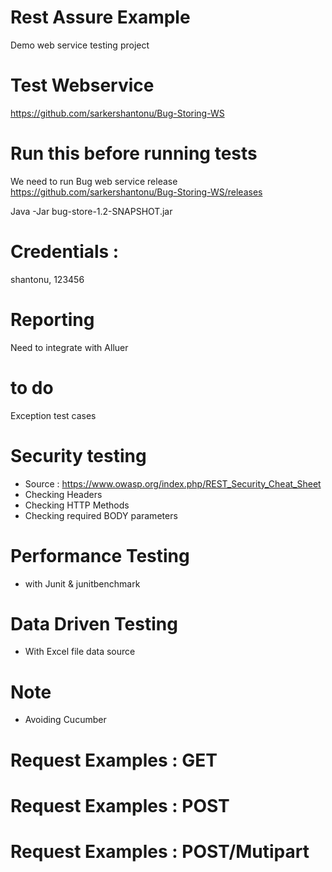 # Rest Assure Example 
Demo web service testing project

# Test Webservice 
https://github.com/sarkershantonu/Bug-Storing-WS

# Run this before running tests
We need to run Bug web service release 
https://github.com/sarkershantonu/Bug-Storing-WS/releases

Java -Jar bug-store-1.2-SNAPSHOT.jar 

# Credentials : 
shantonu, 123456

# Reporting 
Need to integrate with Alluer 

# to do
Exception test cases

# Security testing
- Source : https://www.owasp.org/index.php/REST_Security_Cheat_Sheet
- Checking Headers
- Checking HTTP Methods
- Checking required BODY parameters 

# Performance Testing
 - with Junit & junitbenchmark 

# Data Driven Testing
- With Excel file data source

# Note 
- Avoiding Cucumber 

# Request Examples : GET 
# Request Examples : POST 
# Request Examples : POST/Mutipart 
